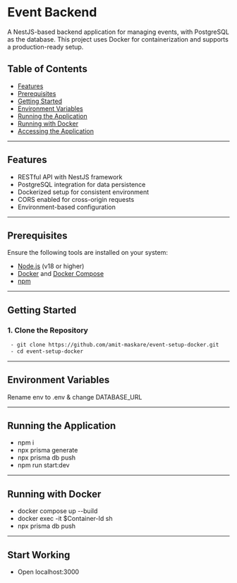 # Event Backend

A NestJS-based backend application for managing events, with PostgreSQL as the database. This project uses Docker for containerization and supports a production-ready setup.

## Table of Contents
- [Features](#features)
- [Prerequisites](#prerequisites)
- [Getting Started](#getting-started)
- [Environment Variables](#environment-variables)
- [Running the Application](#running-the-application)
- [Running with Docker](#running-with-docker)
- [Accessing the Application](#accessing-the-application)

---

## Features
- RESTful API with NestJS framework
- PostgreSQL integration for data persistence
- Dockerized setup for consistent environment
- CORS enabled for cross-origin requests
- Environment-based configuration

---

## Prerequisites
Ensure the following tools are installed on your system:
- [Node.js](https://nodejs.org/) (v18 or higher)
- [Docker](https://www.docker.com/) and [Docker Compose](https://docs.docker.com/compose/)
- [npm](https://www.npmjs.com/)

---

## Getting Started

### 1. Clone the Repository
```bash
 - git clone https://github.com/amit-maskare/event-setup-docker.git
 - cd event-setup-docker
```

---

## Environment Variables
Rename env to .env & change DATABASE_URL

---

## Running the Application
 - npm i
 - npx prisma generate
 - npx prisma db push
 - npm run start:dev

---

## Running with Docker
 - docker compose up --build
 - docker exec -it $Container-Id sh
 - npx prisma db push

---

## Start Working
 - Open localhost:3000